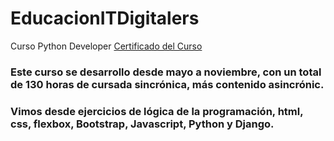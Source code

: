 # EducacionITDigitalers
Curso Python Developer
[Certificado del Curso](https://github.com/Malvina989/EducacionITDigitalers/blob/main/Certificado%20Asistencia%20digit%40lers%202022.jpg)
### Este curso se desarrollo desde mayo a noviembre, con un total de 130 horas de cursada sincrónica, más contenido asincrónic. 
### Vimos desde ejercicios  de lógica de la programación, html, css, flexbox, Bootstrap, Javascript, Python y Django.
